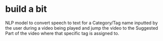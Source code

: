 # build a bit

NLP model to convert speech to text for a Category/Tag name inputted by the user during a video being played and jump the video to the Suggested Part of the video where that specific tag is assigned to.
